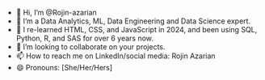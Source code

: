 - 👋 Hi, I’m @Rojin-azarian
- 👀 I’m a Data Analytics, ML, Data Engineering and Data Science expert.
- 🌱 I re-learned HTML, CSS, and JavaScript in 2024, and been using SQL, Python, R, and SAS for over 6 years now.
- 💞️ I’m looking to collaborate on your projects.
- 📫 How to reach me on LinkedIn/social media: Rojin Azarian
- 😄 Pronouns: [She/Her/Hers]


<!---
Rojin-azarian/Rojin-azarian is a ✨ special ✨ repository because its `README.md` (this file) appears on your GitHub profile.
You can click the Preview link to take a look at your changes.
--->
